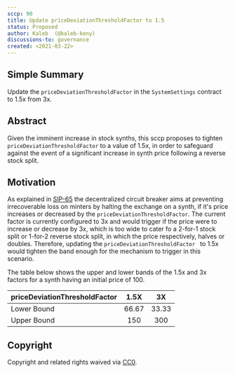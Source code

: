```yaml
---
sccp: 90
title: Update priceDeviationThresholdFactor to 1.5
status: Proposed
author: Kaleb  (@kaleb-keny)
discussions-to: governance
created: <2021-03-22>
---
```


<!--You can leave these HTML comments in your merged SCCP and delete the visible duplicate text guides, they will not appear and may be helpful to refer to if you edit it again. This is the suggested template for new SCCPs. Note that an SCCP number will be assigned by an editor. When opening a pull request to submit your SCCP, please use an abbreviated title in the filename, `sccp-draft_title_abbrev.md`. The title should be 44 characters or less.-->

## Simple Summary

<!--"If you can't explain it simply, you don't understand it well enough." Provide a simplified and layman-accessible explanation of the SCCP.-->

Update the `priceDeviationThresholdFactor` in the `SystemSettings` contract to 1.5x from 3x.

## Abstract

<!--A short (~200 word) description of the variable change proposed.-->

Given the imminent increase in stock synths, this sccp proposes to tighten `priceDeviationThresholdFactor` to a value of 1.5x, in order to safeguard against the event of a significant increase in synth price following a reverse stock split.

## Motivation

<!--The motivation is critical for SCCPs that want to update variables within Synthetix. It should clearly explain why the existing variable is not incentive aligned. SCCP submissions without sufficient motivation may be rejected outright.-->


As explained in [SIP-65](https://sips.synthetix.io/sips/sip-65) the decentralized circuit breaker aims at preventing irrecoverable loss on minters by halting the exchange on a synth, if it's price increases or decreased by the `priceDeviationThresholdFactor`.  The current factor is currently configured to 3x and would  trigger if the price were to increase or decrease by 3x, which is too wide to cater fo a 2-for-1 stock split or 1-for-2 reverse stock split, in which the price respectively, halves or doubles. Therefore, updating the `priceDeviationThresholdFactor ` to 1.5x would tighten the band enough for the mechanism to trigger in this scenario. 

The table below shows the upper and lower bands of the 1.5x and 3x factors for a synth having an initial price of 100.

| priceDeviationThresholdFactor  	|  1.5X 	|   3X  	|
|--------------------------------	|:-----:	|:-----:	|
|           Lower Bound          	| 66.67 	| 33.33 	|
|           Upper Bound          	|  150  	|  300  	|

## Copyright

Copyright and related rights waived via [CC0](https://creativecommons.org/publicdomain/zero/1.0/).
